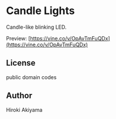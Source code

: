 Candle Lights
=============

Candle-like blinking LED.

Preview:
[https://vine.co/v/OpAvTmFuQDx](https://vine.co/v/OpAvTmFuQDx)

## License

public domain codes

## Author

Hiroki Akiyama
